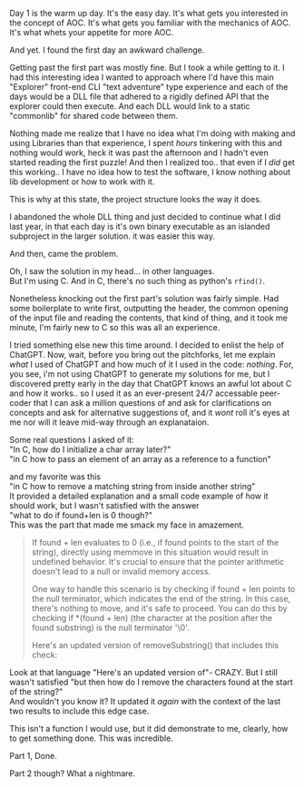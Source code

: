 Day 1 is the warm up day. 
It's the easy day.
It's what gets you interested in the concept of AOC.
It's what gets you familiar with the mechanics of AOC.
It's what whets your appetite for more AOC. 

And yet. I found the first day an awkward challenge.   

Getting past the first part was mostly fine. But I took a while getting to it. 
I had this interesting idea I wanted to approach where I'd have this main "Explorer" front-end CLI "text adventure" type experience 
and each of the days would be a DLL file that adhered to a rigidly defined API that the explorer could then execute. And each DLL would link to a
static "commonlib" for shared code between them. 

Nothing made me realize that I have no idea what I'm doing with making and using Libraries than that experience, I spent _hours_ tinkering with
this and nothing would work, heck it was past the afternoon and I hadn't even started reading the first puzzle! And then I realized too.. that even
if I _did_ get this working.. I have no idea how to test the software, I know nothing about lib development or how to work with it. 

This is why at this state, the project structure looks the way it does. 

I abandoned the whole DLL thing and just decided to continue what I did last year, in that each day is it's own binary executable as an islanded subproject in the larger solution. 
it was easier this way. 

And then, came the problem. 

Oh, I saw the solution in my head... in other languages.  
But I'm using C. And in C, there's no such thing as python's `rfind()`.

Nonetheless knocking out the first part's solution was fairly simple. Had some boilerplate to write first, outputting the header, the common opening of the input file and reading the contents, that kind of thing, and it took me minute, I'm fairly new to C so this was all an experience. 

I tried something else new this time around. I decided to enlist the help of ChatGPT. 
Now, wait, before you bring out the pitchforks, let me explain _what_ I used of ChatGPT and how much of it I used in the code: _nothing_.
For, you see, i'm not using ChatGPT to generate my solutions for me, but I discovered pretty early in the day that ChatGPT knows an awful lot about C and how it works.. so I used it as an ever-present 24/7 accessable peer-coder that I can ask a million questions of and ask for clarifications on concepts and ask for alternative suggestions of, and it _wont_ roll it's eyes at me nor will it leave mid-way through an explanataion. 

Some real questions I asked of it:  
"In C, how do I initialize a char array later?"   
"in C how to pass an element of an array as a reference to a function"  

and my favorite was this  
"in C how to remove a matching string from inside another string"  
It provided a detailed explanation and a small code example of how it should work, but I wasn't satisfied with the answer  
"what to do if found+len is 0 though?"  
This was the part that made me smack my face in amazement. 

> If found + len evaluates to 0 (i.e., if found points to the start of the string), directly using memmove in this situation would result in undefined behavior. It's crucial to ensure that the pointer arithmetic doesn't lead to a null or invalid memory access.
> 
> One way to handle this scenario is by checking if found + len points to the null terminator, which indicates the end of the string. In this case, there's nothing to move, and it's safe to proceed. You can do this by checking if *(found + len) (the character at the position after the found substring) is the null terminator '\0'.
> 
> Here's an updated version of removeSubstring() that includes this check:

Look at that language "Here's an updated version of"- CRAZY. But I still wasn't satisfied
"but then how do I remove the characters found at the start of the string?"  
And wouldn't you know it? It updated it _again_ with the context of the last two results to include this edge case.  

This isn't a function I would use, but it did demonstrate to me, clearly, how to get something done.  This was incredible. 

Part 1, Done. 

Part 2 though?  What a nightmare.